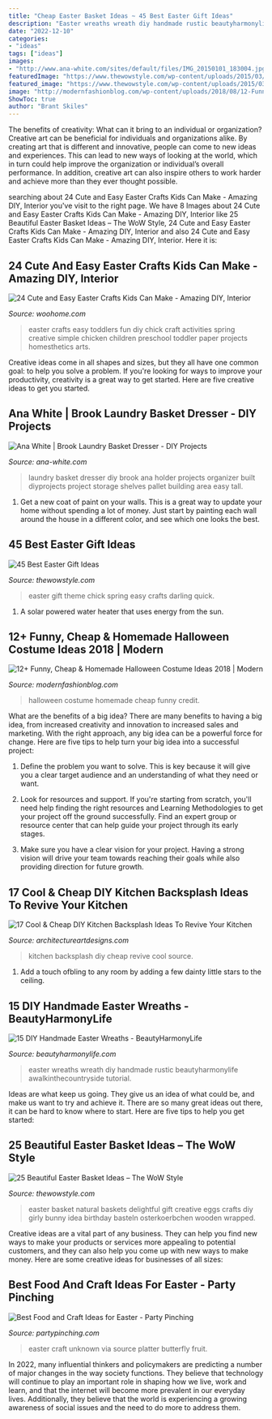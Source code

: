 ```yaml
---
title: "Cheap Easter Basket Ideas ~ 45 Best Easter Gift Ideas"
description: "Easter wreaths wreath diy handmade rustic beautyharmonylife awalkinthecountryside tutorial"
date: "2022-12-10"
categories:
- "ideas"
tags: ["ideas"]
images:
- "http://www.ana-white.com/sites/default/files/IMG_20150101_183004.jpg"
featuredImage: "https://www.thewowstyle.com/wp-content/uploads/2015/03/Gift-Ideas-Easy-Spring-and-Easter-Crafts-_02.jpg"
featured_image: "https://www.thewowstyle.com/wp-content/uploads/2015/03/Gift-Ideas-Easy-Spring-and-Easter-Crafts-_02.jpg"
image: "http://modernfashionblog.com/wp-content/uploads/2018/08/12-Funny-Cheap-Homemade-Halloween-Costume-Ideas-2018-6.jpg"
ShowToc: true
author: "Brant Skiles"
---
```



The benefits of creativity: What can it bring to an individual or organization?
Creative art can be beneficial for individuals and organizations alike. By creating art that is different and innovative, people can come to new ideas and experiences. This can lead to new ways of looking at the world, which in turn could help improve the organization or individual’s overall performance. In addition, creative art can also inspire others to work harder and achieve more than they ever thought possible.

	

		
searching about 24 Cute and Easy Easter Crafts Kids Can Make - Amazing DIY, Interior you've visit to the right page. We have 8 Images about 24 Cute and Easy Easter Crafts Kids Can Make - Amazing DIY, Interior like 25 Beautiful Easter Basket Ideas – The WoW Style, 24 Cute and Easy Easter Crafts Kids Can Make - Amazing DIY, Interior and also 24 Cute and Easy Easter Crafts Kids Can Make - Amazing DIY, Interior. Here it is:
		
    
## 24 Cute And Easy Easter Crafts Kids Can Make - Amazing DIY, Interior

<img loading=lazy src="http://www.woohome.com/wp-content/uploads/2014/04/Easter-Crafts-for-Kids-4.jpg" onerror="this.onerror=null;this.src='https://tse3.mm.bing.net/th?id=OIP.K99XlXYiYRzK5WEn8KwNLgHaJ6&amp;pid=15.1';" alt="24 Cute and Easy Easter Crafts Kids Can Make - Amazing DIY, Interior">

_Source: woohome.com_

>easter crafts easy toddlers fun diy chick craft activities spring creative simple chicken children preschool toddler paper projects homesthetics arts. 

	

Creative ideas come in all shapes and sizes, but they all have one common goal: to help you solve a problem. If you're looking for ways to improve your productivity, creativity is a great way to get started. Here are five creative ideas to get you started.

    
## Ana White | Brook Laundry Basket Dresser - DIY Projects

<img loading=lazy src="http://www.ana-white.com/sites/default/files/IMG_20150101_183004.jpg" onerror="this.onerror=null;this.src='https://tse4.mm.bing.net/th?id=OIP.3LFAgrC7ElWQTPIzhhtU4AHaMg&amp;pid=15.1';" alt="Ana White | Brook Laundry Basket Dresser - DIY Projects">

_Source: ana-white.com_

>laundry basket dresser diy brook ana holder projects organizer built diyprojects project storage shelves pallet building area easy tall. 

	

1. Get a new coat of paint on your walls. This is a great way to update your home without spending a lot of money. Just start by painting each wall around the house in a different color, and see which one looks the best.

    
## 45 Best Easter Gift Ideas

<img loading=lazy src="https://www.thewowstyle.com/wp-content/uploads/2015/03/Gift-Ideas-Easy-Spring-and-Easter-Crafts-_02.jpg" onerror="this.onerror=null;this.src='https://tse4.mm.bing.net/th?id=OIP.x0CpStdbkrwf42ID24H6zQHaKg&amp;pid=15.1';" alt="45 Best Easter Gift Ideas">

_Source: thewowstyle.com_

>easter gift theme chick spring easy crafts darling quick. 

	

1. A solar powered water heater that uses energy from the sun.

    
## 12+ Funny, Cheap &amp; Homemade Halloween Costume Ideas 2018 | Modern

<img loading=lazy src="http://modernfashionblog.com/wp-content/uploads/2018/08/12-Funny-Cheap-Homemade-Halloween-Costume-Ideas-2018-6.jpg" onerror="this.onerror=null;this.src='https://tse1.mm.bing.net/th?id=OIP.Y-Bj4eyb_D1WFBs9xdnfzwHaLH&amp;pid=15.1';" alt="12+ Funny, Cheap &amp; Homemade Halloween Costume Ideas 2018 | Modern">

_Source: modernfashionblog.com_

>halloween costume homemade cheap funny credit. 

	

What are the benefits of a big idea?
There are many benefits to having a big idea, from increased creativity and innovation to increased sales and marketing. With the right approach, any big idea can be a powerful force for change. Here are five tips to help turn your big idea into a successful project:
1. Define the problem you want to solve. This is key because it will give you a clear target audience and an understanding of what they need or want.

2. Look for resources and support. If you're starting from scratch, you'll need help finding the right resources and Learning Methodologies to get your project off the ground successfully. Find an expert group or resource center that can help guide your project through its early stages.

3. Make sure you have a clear vision for your project. Having a strong vision will drive your team towards reaching their goals while also providing direction for future growth.

    
## 17 Cool &amp; Cheap DIY Kitchen Backsplash Ideas To Revive Your Kitchen

<img loading=lazy src="https://www.architectureartdesigns.com/wp-content/uploads/2015/02/279.jpg" onerror="this.onerror=null;this.src='https://tse2.mm.bing.net/th?id=OIP.0_jA-XJIz_qnRaZckO1OWQHaFj&amp;pid=15.1';" alt="17 Cool &amp; Cheap DIY Kitchen Backsplash Ideas To Revive Your Kitchen">

_Source: architectureartdesigns.com_

>kitchen backsplash diy cheap revive cool source. 

	

1. Add a touch ofbling to any room by adding a few dainty little stars to the ceiling.

    
## 15 DIY Handmade Easter Wreaths - BeautyHarmonyLife

<img loading=lazy src="https://beautyharmonylife.com/wp-content/uploads/2014/03/Rustic-Easter-Wreath.jpg" onerror="this.onerror=null;this.src='https://tse2.mm.bing.net/th?id=OIP.MCc-8FoEj3oWDAQAut6TUwHaJx&amp;pid=15.1';" alt="15 DIY Handmade Easter Wreaths - BeautyHarmonyLife">

_Source: beautyharmonylife.com_

>easter wreaths wreath diy handmade rustic beautyharmonylife awalkinthecountryside tutorial. 

	

Ideas are what keep us going. They give us an idea of what could be, and make us want to try and achieve it. There are so many great ideas out there, it can be hard to know where to start. Here are five tips to help you get started: 

    
## 25 Beautiful Easter Basket Ideas – The WoW Style

<img loading=lazy src="http://thewowstyle.com/wp-content/uploads/2015/03/natural-easter-basket-ideas-2.jpg" onerror="this.onerror=null;this.src='https://tse3.mm.bing.net/th?id=OIP.Zmq-PKLahKaSuEkJspnMDAHaLH&amp;pid=15.1';" alt="25 Beautiful Easter Basket Ideas – The WoW Style">

_Source: thewowstyle.com_

>easter basket natural baskets delightful gift creative eggs crafts diy girly bunny idea birthday basteln osterkoerbchen wooden wrapped. 

	

Creative ideas are a vital part of any business. They can help you find new ways to make your products or services more appealing to potential customers, and they can also help you come up with new ways to make money. Here are some creative ideas for businesses of all sizes: 

    
## Best Food And Craft Ideas For Easter - Party Pinching

<img loading=lazy src="http://partypinching.com/wp-content/uploads/2017/02/5cce61ea94918db689a80c460d37bf6b.jpg" onerror="this.onerror=null;this.src='https://tse1.mm.bing.net/th?id=OIP.V-8H1HavOilbWkq9u6pVWAHaLG&amp;pid=15.1';" alt="Best Food and Craft Ideas for Easter - Party Pinching">

_Source: partypinching.com_

>easter craft unknown via source platter butterfly fruit. 

	

In 2022, many influential thinkers and policymakers are predicting a number of major changes in the way society functions. They believe that technology will continue to play an important role in shaping how we live, work and learn, and that the internet will become more prevalent in our everyday lives. Additionally, they believe that the world is experiencing a growing awareness of social issues and the need to do more to address them.


